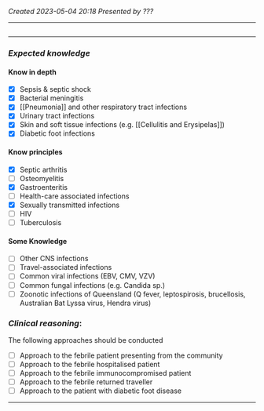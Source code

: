 *Created 2023-05-04 20:18*
*Presented by ???*

---
```toc
```
---

### *Expected knowledge*
#### Know in depth
- [x] Sepsis & septic shock
- [x] Bacterial meningitis
- [x] [[Pneumonia]] and other respiratory tract infections
- [x] Urinary tract infections
- [x] Skin and soft tissue infections (e.g. [[Cellulitis and Erysipelas]])
- [x] Diabetic foot infections

#### Know principles
- [x] Septic arthritis
- [ ] Osteomyelitis
- [x] Gastroenteritis
- [ ] Health-care associated infections
- [x] Sexually transmitted infections
- [ ] HIV
- [ ] Tuberculosis

#### Some Knowledge
- [ ] Other CNS infections
- [ ] Travel-associated infections
- [ ] Common viral infections (EBV, CMV, VZV)
- [ ] Common fungal infections (e.g. Candida sp.)
- [ ] Zoonotic infections of Queensland (Q fever, leptospirosis, brucellosis, Australian Bat Lyssa virus, Hendra virus)

### *Clinical reasoning*:
The following approaches should be conducted
- [ ] Approach to the febrile patient presenting from the community
- [ ] Approach to the febrile hospitalised patient
- [ ] Approach to the febrile immunocompromised patient
- [ ] Approach to the febrile returned traveller
- [ ] Approach to the patient with diabetic foot disease

---